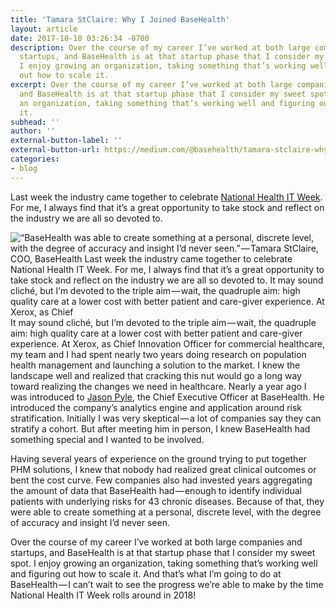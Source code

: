 ```yaml
---
title: 'Tamara StClaire: Why I Joined BaseHealth'
layout: article
date: 2017-10-10 03:26:34 -0700
description: Over the course of my career I’ve worked at both large companies and
  startups, and BaseHealth is at that startup phase that I consider my sweet spot.
  I enjoy growing an organization, taking something that’s working well and figuring
  out how to scale it.
excerpt: Over the course of my career I’ve worked at both large companies and startups,
  and BaseHealth is at that startup phase that I consider my sweet spot. I enjoy growing
  an organization, taking something that’s working well and figuring out how to scale
  it.
subhead: ''
author: ''
external-button-label: ''
external-button-url: https://medium.com/@basehealth/tamara-stclaire-why-i-joined-basehealth-8287a2e34803
categories:
- blog
---
```

Last week the industry came together to celebrate [National Health IT Week](http://www.healthcareitnews.com/blog/my-ihearthit-story-north-star-health-it). For me, I always find that it’s a great opportunity to take stock and reflect on the industry we are all so devoted to.

![“BaseHealth was able to create something at a personal, discrete level, with the degree of accuracy and insight I’d never seen.” — Tamara StClaire, COO, BaseHealth Last week the industry came together to celebrate National Health IT Week. For me, I always find that it’s a great opportunity to take stock and reflect on the industry we are all so devoted to.  It may sound cliché, but I’m devoted to the triple aim — wait, the quadruple aim: high quality care at a lower cost with better patient and care-giver experience. At Xerox, as Chief ](/assets/images/posts/10-1-17-tamara.png "“BaseHealth was able to create something at a personal, discrete level, with the degree of accuracy and insight I’d never seen.” — Tamara StClaire, COO, BaseHealth Last week the industry came together to celebrate National Health IT Week. For me, I always find that it’s a great opportunity to take stock and reflect on the industry we are all so devoted to.  It may sound cliché, but I’m devoted to the triple aim — wait, the quadruple aim: high quality care at a lower cost with better patient and care-giver experience. At Xerox, as Chief ")It may sound cliché, but I’m devoted to the triple aim — wait, the quadruple aim: high quality care at a lower cost with better patient and care-giver experience. At Xerox, as Chief Innovation Officer for commercial healthcare, my team and I had spent nearly two years doing research on population health management and launching a solution to the market. I knew the landscape well and realized that cracking this nut would go a long way toward realizing the changes we need in healthcare. Nearly a year ago I was introduced to [Jason Pyle](https://www.linkedin.com/in/jason-pyle-551127/), the Chief Executive Officer at BaseHealth. He introduced the company’s analytics engine and application around risk stratification. Initially I was very skeptical — a lot of companies say they can stratify a cohort. But after meeting him in person, I knew BaseHealth had something special and I wanted to be involved.

Having several years of experience on the ground trying to put together PHM solutions, I knew that nobody had realized great clinical outcomes or bent the cost curve. Few companies also had invested years aggregating the amount of data that BaseHealth had — enough to identify individual patients with underlying risks for 43 chronic diseases. Because of that, they were able to create something at a personal, discrete level, with the degree of accuracy and insight I’d never seen.

Over the course of my career I’ve worked at both large companies and startups, and BaseHealth is at that startup phase that I consider my sweet spot. I enjoy growing an organization, taking something that’s working well and figuring out how to scale it. And that’s what I’m going to do at BaseHealth — I can’t wait to see the progress we’re able to make by the time National Health IT Week rolls around in 2018!